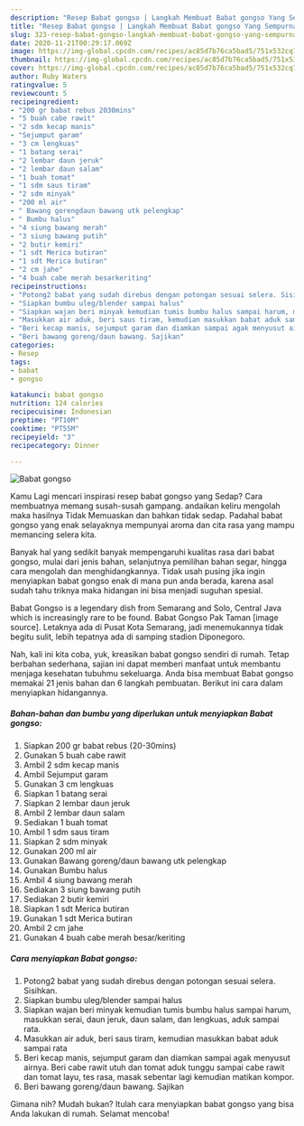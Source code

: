 ```yaml
---
description: "Resep Babat gongso | Langkah Membuat Babat gongso Yang Sempurna"
title: "Resep Babat gongso | Langkah Membuat Babat gongso Yang Sempurna"
slug: 323-resep-babat-gongso-langkah-membuat-babat-gongso-yang-sempurna
date: 2020-11-21T00:29:17.069Z
image: https://img-global.cpcdn.com/recipes/ac85d7b76ca5bad5/751x532cq70/babat-gongso-foto-resep-utama.jpg
thumbnail: https://img-global.cpcdn.com/recipes/ac85d7b76ca5bad5/751x532cq70/babat-gongso-foto-resep-utama.jpg
cover: https://img-global.cpcdn.com/recipes/ac85d7b76ca5bad5/751x532cq70/babat-gongso-foto-resep-utama.jpg
author: Ruby Waters
ratingvalue: 5
reviewcount: 5
recipeingredient:
- "200 gr babat rebus 2030mins"
- "5 buah cabe rawit"
- "2 sdm kecap manis"
- "Sejumput garam"
- "3 cm lengkuas"
- "1 batang serai"
- "2 lembar daun jeruk"
- "2 lembar daun salam"
- "1 buah tomat"
- "1 sdm saus tiram"
- "2 sdm minyak"
- "200 ml air"
- " Bawang gorengdaun bawang utk pelengkap"
- " Bumbu halus"
- "4 siung bawang merah"
- "3 siung bawang putih"
- "2 butir kemiri"
- "1 sdt Merica butiran"
- "1 sdt Merica butiran"
- "2 cm jahe"
- "4 buah cabe merah besarkeriting"
recipeinstructions:
- "Potong2 babat yang sudah direbus dengan potongan sesuai selera. Sisihkan."
- "Siapkan bumbu uleg/blender sampai halus"
- "Siapkan wajan beri minyak kemudian tumis bumbu halus sampai harum, masukkan serai, daun jeruk, daun salam, dan lengkuas, aduk sampai rata."
- "Masukkan air aduk, beri saus tiram, kemudian masukkan babat aduk sampai rata"
- "Beri kecap manis, sejumput garam dan diamkan sampai agak menyusut airnya. Beri cabe rawit utuh dan tomat aduk tunggu sampai cabe rawit dan tomat layu, tes rasa, masak sebentar lagi kemudian matikan kompor."
- "Beri bawang goreng/daun bawang. Sajikan"
categories:
- Resep
tags:
- babat
- gongso

katakunci: babat gongso 
nutrition: 124 calories
recipecuisine: Indonesian
preptime: "PT10M"
cooktime: "PT55M"
recipeyield: "3"
recipecategory: Dinner

---
```



![Babat gongso](https://img-global.cpcdn.com/recipes/ac85d7b76ca5bad5/751x532cq70/babat-gongso-foto-resep-utama.jpg)

Kamu Lagi mencari inspirasi resep babat gongso yang Sedap? Cara membuatnya memang susah-susah gampang. andaikan keliru mengolah maka hasilnya Tidak Memuaskan dan bahkan tidak sedap. Padahal babat gongso yang enak selayaknya mempunyai aroma dan cita rasa yang mampu memancing selera kita.

Banyak hal yang sedikit banyak mempengaruhi kualitas rasa dari babat gongso, mulai dari jenis bahan, selanjutnya pemilihan bahan segar, hingga cara mengolah dan menghidangkannya. Tidak usah pusing jika ingin menyiapkan babat gongso enak di mana pun anda berada, karena asal sudah tahu triknya maka hidangan ini bisa menjadi suguhan spesial.

Babat Gongso is a legendary dish from Semarang and Solo, Central Java which is increasingly rare to be found. Babat Gongso Pak Taman [image source]. Letaknya ada di Pusat Kota Semarang, jadi menemukannya tidak begitu sulit, lebih tepatnya ada di samping stadion Diponegoro.


Nah, kali ini kita coba, yuk, kreasikan babat gongso sendiri di rumah. Tetap berbahan sederhana, sajian ini dapat memberi manfaat untuk membantu menjaga kesehatan tubuhmu sekeluarga. Anda bisa membuat Babat gongso memakai 21 jenis bahan dan 6 langkah pembuatan. Berikut ini cara dalam menyiapkan hidangannya.

<!--inarticleads1-->

##### Bahan-bahan dan bumbu yang diperlukan untuk menyiapkan Babat gongso:

1. Siapkan 200 gr babat rebus (20-30mins)
1. Gunakan 5 buah cabe rawit
1. Ambil 2 sdm kecap manis
1. Ambil Sejumput garam
1. Gunakan 3 cm lengkuas
1. Siapkan 1 batang serai
1. Siapkan 2 lembar daun jeruk
1. Ambil 2 lembar daun salam
1. Sediakan 1 buah tomat
1. Ambil 1 sdm saus tiram
1. Siapkan 2 sdm minyak
1. Gunakan 200 ml air
1. Gunakan  Bawang goreng/daun bawang utk pelengkap
1. Gunakan  Bumbu halus
1. Ambil 4 siung bawang merah
1. Sediakan 3 siung bawang putih
1. Sediakan 2 butir kemiri
1. Siapkan 1 sdt Merica butiran
1. Gunakan 1 sdt Merica butiran
1. Ambil 2 cm jahe
1. Gunakan 4 buah cabe merah besar/keriting




<!--inarticleads2-->

##### Cara menyiapkan Babat gongso:

1. Potong2 babat yang sudah direbus dengan potongan sesuai selera. Sisihkan.
1. Siapkan bumbu uleg/blender sampai halus
1. Siapkan wajan beri minyak kemudian tumis bumbu halus sampai harum, masukkan serai, daun jeruk, daun salam, dan lengkuas, aduk sampai rata.
1. Masukkan air aduk, beri saus tiram, kemudian masukkan babat aduk sampai rata
1. Beri kecap manis, sejumput garam dan diamkan sampai agak menyusut airnya. Beri cabe rawit utuh dan tomat aduk tunggu sampai cabe rawit dan tomat layu, tes rasa, masak sebentar lagi kemudian matikan kompor.
1. Beri bawang goreng/daun bawang. Sajikan




Gimana nih? Mudah bukan? Itulah cara menyiapkan babat gongso yang bisa Anda lakukan di rumah. Selamat mencoba!
